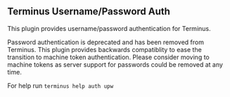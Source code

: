 Terminus Username/Password Auth
-------------------------------

This plugin provides username/password authentication for Terminus.

Password authentication is deprecated and has been removed from Terminus. This
plugin provides backwards compatiblity to ease the transition to machine token
authentication. Please consider moving to machine tokens as server support for passwords
could be removed at any time.

For help run `terminus help auth upw`
